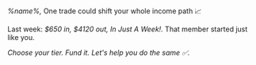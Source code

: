 *%name%\,* One trade could shift your whole income path 📈

Last week\: *\$650 in\, \$4120 out\, In Just A Week\!\.* That member started just like you\.

*Choose your tier\. Fund it\. Let\'s help you do the same ✅\.*
